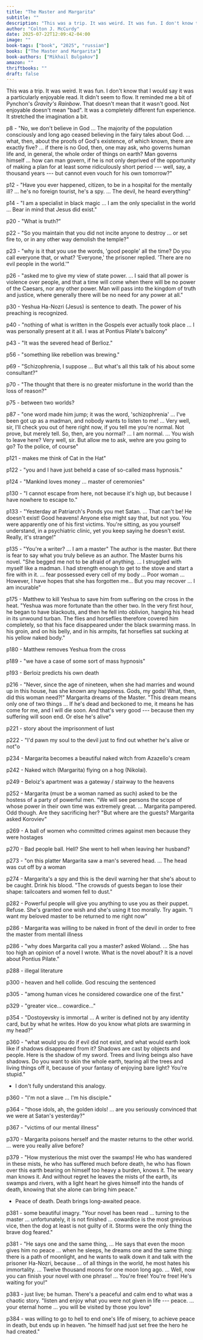 ```yaml
---
title: "The Master and Margarita"
subtitle: ""
description: "This was a trip. It was weird. It was fun. I don't know that I would say it was a particularly enjoyable read. It didn't seem to flow. It reminded me a bit of Pynchon's _Gravity's Rainbow_. That doesn't mean that it wasn't good. Not enjoyable doesn't mean 'bad'. It was a completely different fun experience. It stretched the imagination a bit."
author: "Colton J. McCurdy"
date: 2025-07-22T12:09:42-04:00
image: ""
book-tags: ["book", "2025", "russian"]
books: ["The Master and Margarita"]
book-authors: ["Mikhail Bulgakov"]
amazon: ""
thriftbooks: ""
draft: false
---
```


This was a trip. It was weird. It was fun. I don't know that I would say it was a particularly enjoyable read. It didn't seem to flow.
It reminded me a bit of Pynchon's _Gravity's Rainbow_. That doesn't mean that it wasn't good. Not enjoyable doesn't mean
"bad". It was a completely different fun experience. It stretched the imagination a bit.

p8 - "No, we don't believe in God ... The majority of the population consciously and long ago ceased believing
in the fairy tales about God. ... what, then, about the proofs of God's existence, of which known, there are exactly
five? ... if there is no God, then, one may ask, who governs human life and, in general, the whole order of things on earth?
Man governs himself ... how can man govern, if he is not only deprived of the opportunity of making a plan
for at least some ridiculously short period --- well, say, a thousand years --- but cannot even vouch for his own tomorrow?"

p12 - "Have you ever happened, citizen, to be in a hospital for the mentally ill? ... he's no foreign tourist, he's a spy. ... The devil, he heard everything"

p14 - "I am a specialist in black magic ... I am the only specialist in the world ... Bear in mind that Jesus did exist."

p20 - "What is truth?"

p22 - "So you maintain that you did not incite anyone to destroy ... or set fire to, or in any other way demolish the temple?"

p23 - "why is it that you use the words, 'good people' all the time? Do you call everyone that, or what? 'Everyone,' the prisoner
replied. 'There are no evil people in the world.'"

p26 - "asked me to give my view of state power. ... I said that all power is violence over people, and that a time
will come when there will be no power of the Caesars, nor any other power. Man will pass into the kingdom
of truth and justice, where generally there will be no need for any power at all."

p30 - Yeshua Ha-Nozri (Jesus) is sentence to death. The power of his preaching is recognized.

p40 - "nothing of what is written in the Gospels ever actually took place ... I was personally present at it all. I was
at Pontius Pilate's balcony"

p43 - "It was the severed head of Berlioz."

p56 - "something like rebellion was brewing."

p69 - "Schizophrenia, I suppose ... But what's all this talk of his about some consultant?"

p70 - "The thought that there is no greater misfortune in the world than the loss of reason?"

p75 - between two worlds?

p87 - "one word made him jump; it was the word, 'schizophrenia' ... I've been got up as a madman, and nobody wants to listen to me! ... Very
well, sir, I'll check you out of here right now, if you tell me you're normal. Not prove, but merely tell. So, then, are you
normal? ... I am normal. ... You wish to leave here? Very well, sir. But allow me to ask, wehre are you going to go? To the police,
of course"

p121 - makes me think of Cat in the Hat"

p122 - "you and I have just beheld a case of so-called mass hypnosis."

p124 - "Mankind loves money ... master of ceremonies"

p130 - "I cannot escape from here, not because it's high up, but because I have nowhere to escape to."

p133 - "Yesterday at Patriarch's Ponds you met Satan. ... That can't be! He doesn't exist! Good heavens! Anyone else
might say that, but not you. You were apparently one of his first victims. You're sitting, as you yourself understand,
in a psychiatric clinic, yet you keep saying he doesn't exist. Really, it's strange!"

p135 - "You're a writer? ... I am a master" The author is the master. But there is fear to say what you truly believe
as an author. The Master burns his novel. "She begged me not to be afraid of anything. ... I struggled with myself like a madman.
I had strength enough to get to the stove and start a fire with in it. ... fear possessed every cell of my body ... Poor woman ...
However, I have hopes that she has forgotten me... But you may recover ... I am incurable"

p175 - Matthew to kill Yeshua to save him from suffering on the cross in the heat. "Yeshua was more fortunate than the other two.
In the very first hour, he began to have blackouts, and then he fell into oblivion, hanging his head in its unwound turban. The flies and horseflies
therefore covered him completely, so that his face disappeared under the black swarming mass. In his groin, and on his belly,
and in his armpits, fat horseflies sat sucking at his yellow naked body."

p180 - Matthew removes Yeshua from the cross

p189 - "we have a case of some sort of mass hypnosis"

p193 - Berloiz predicts his own death

p216 - "Never, since the age of nineteen, when she had marries and wound up in this house, has she known any happiness. Gods, my gods! What, then,
did this woman need?!" Margarita dreams of the Master. "This dream means only one of two things ... If he's dead and beckoned
to me, it means he has come for me, and I will die soon. And that's very good --- because then my suffering will soon end. Or else he's alive"

p221 - story about the imprisonment of lust

p222 - "I'd pawn my soul to the devil just to find out whether he's alive or not"o

p234 - Margarita becomes a beautiful naked witch from Azazello's cream

p242 - Naked witch (Margarita) flying on a hog (Nikolai).

p249 - Beloiz's apartment was a gateway / stairway to the heavens

p252 - Margarita (must be a woman named as such) asked to be the hostess of a party of powerful men. "We will see
persons the scope of whose power in their own time was extremely great. ... Margarita pampered. Odd though. Are they
sacrificing her? "But where are the guests? Margarita asked Koroviev"

p269 - A ball of women who committed crimes against men because they were hostages

p270 - Bad people ball. Hell? She went to hell when leaving her husband?

p273 - "on this platter Margarita saw a man's severed head. ... The head was cut off by a woman

p274 - Margarita's a spy and this is the devil warning her that she's about to be caught. Drink his blood. "The crowsds of guests
began to lose their shape: tailcoaters and women fell to dust."

p282 - Powerful people will give you anything to use you as their puppet. Refuse. She's granted one wish and she's
using it too morally. Try again. "I want my beloved master to be returned to me right now"

p286 - Margarita was willing to be naked in front of the devil in order to free the master from mentall illness

p286 - "why does Margarita call you a master? asked Woland. ... She has too high an opinion of a novel I wrote. What is the novel about? It is a
novel about Pontius Pilate."

p288 - illegal literature

p300 - heaven and hell collide. God rescuing the sentenced

p305 - "among human vices he considered cowardice one of the first."

p329 - "greater vice... cowardice..."

p354 - "Dostoyevsky is immortal ... A writer is defined not by any identity card, but by what he writes. How do you
know what plots are swarming in my head?"

p360 - "what would you do if evil did not exist, and what would earth look like if shadows disappeared from it? Shadows are
cast by objects and people. Here is the shadow of my sword. Trees and living beings also have shadows. Do you want
to skin the whole earth, tearing all the trees and living things off it, because of your fantasy of enjoying bare light? You're stupid."

- I don't fully understand this analogy.

p360 - "I'm not a slave ... I'm his disciple."

p364 - "those idols, ah, the golden idols! ... are you seriously convinced that we were at Satan's yesterday?"

p367 - "victims of our mental illness"

p370 - Margarita poisons herself and the master returns to the other world. ... were you really alive before?

p379 - "How mysterious the mist over the swamps! He who has wandered in these mists, he who has suffered much before death,
he who has flown over this earth bearing on himself too heavy a burden, knows it. The weary man knows it. And without regret he leaves the mists of the
earth, its swamps and rivers, with a light heart he gives himself into the hands of death, knowing that she alone can bring him
peace."

- Peace of death. Death brings long-awaited peace.

p381 - some beautiful imagry. "Your novel has been read ... turning to the master ... unfortunately, it is not finished ...
cowardice is the most grevious vice, then the dog at least is not guilty of it. Storms were the only thing the brave
dog feared."

p381 - "He says one and the same thing, ... He says that even the moon gives him no peace ... when he sleeps,
he dreams one and the same thing: there is a path of moonlight, and he wants to walk down it and talk with the
prisoner Ha-Nozri, because ... of all things in the world, he most hates his immortality. ... Twelve thousand moons for one moon long ago. ...
Well, now you can finish your novel with one phrase! ... You're free! You're free! He's waiting for you!"

p383 - just live; be human. There's a peaceful and calm end to what was a chaotic story. "listen and enjoy what you
were not given in life --- peace. ... your eternal home ... you will be visited by those you love"

p384 - was willing to go to hell to end one's life of misery, to achieve peace in death, but ends up in heaven.
"he himself had just set free the hero he had created."
